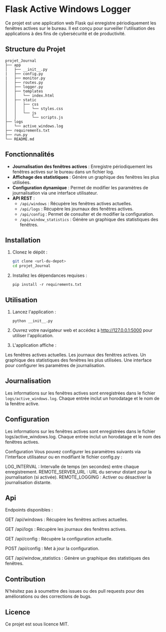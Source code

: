 # Flask Active Windows Logger

Ce projet est une application web Flask qui enregistre périodiquement les fenêtres actives sur le bureau. Il est conçu pour surveiller l'utilisation des applications à des fins de cybersécurité et de productivité.

## Structure du Projet

```
projet_Journal
├── app
│   ├── __init__.py
|   ├── config.py
|   ├── monitor.py
│   ├── routes.py
│   ├── logger.py
│   ├── templates
│   │   └── index.html
│   ├── static
│   │   ├── css
│   │   │   └── styles.css
│   │   └── js
│   │       └── scripts.js
├── logs
│   └── active_windows.log
├── requirements.txt
├── run.py
└── README.md
```

## Fonctionnalités

- **Journalisation des fenêtres actives** : Enregistre périodiquement les fenêtres actives sur le bureau dans un fichier log.
- **Affichage des statistiques** : Génère un graphique des fenêtres les plus utilisées.
- **Configuration dynamique** : Permet de modifier les paramètres de journalisation via une interface utilisateur.
- **API REST** :
  - `/api/windows` : Récupère les fenêtres actives actuelles.
  - `/api/logs` : Récupère les journaux des fenêtres actives.
  - `/api/config` : Permet de consulter et de modifier la configuration.
  - `/api/window_statistics` : Génère un graphique des statistiques des fenêtres.

## Installation

1. Clonez le dépôt :
   ```bash
   git clone <url-du-depot>
   cd projet_Journal

2. Installez les dépendances requises :
   ```
   pip install -r requirements.txt
   ```

## Utilisation

1. Lancez l'application :
   ```
   python __init__.py
   ```
2. Ouvrez votre navigateur web et accédez à http://127.0.0.1:5000 pour utiliser l'application.

3. L'application affiche :

Les fenêtres actives actuelles.
Les journaux des fenêtres actives.
Un graphique des statistiques des fenêtres les plus utilisées.
Une interface pour configurer les paramètres de journalisation.

## Journalisation

Les informations sur les fenêtres actives sont enregistrées dans le fichier `logs/active_windows.log`. Chaque entrée inclut un horodatage et le nom de la fenêtre active.

## Configuration

Les informations sur les fenêtres actives sont enregistrées dans le fichier logs/active_windows.log. Chaque entrée inclut un horodatage et le nom des fenêtres actives.

Configuration
Vous pouvez configurer les paramètres suivants via l'interface utilisateur ou en modifiant le fichier config.py :

LOG_INTERVAL : Intervalle de temps (en secondes) entre chaque enregistrement.
REMOTE_SERVER_URL : URL du serveur distant pour la journalisation (si activée).
REMOTE_LOGGING : Activer ou désactiver la journalisation distante.

## Api

Endpoints disponibles :

GET /api/windows : Récupère les fenêtres actives actuelles.

GET /api/logs : Récupère les journaux des fenêtres actives.

GET /api/config : Récupère la configuration actuelle.

POST /api/config : Met à jour la configuration.

GET /api/window_statistics : Génère un graphique des statistiques des fenêtres.

## Contribution
N'hésitez pas à soumettre des issues ou des pull requests pour des améliorations ou des corrections de bugs.
## Licence

Ce projet est sous licence MIT.